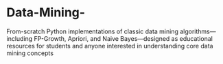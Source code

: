 # Data-Mining-
From-scratch Python implementations of classic data mining algorithms—including FP-Growth, Apriori, and Naive Bayes—designed as educational resources for students and anyone interested in understanding core data mining concepts
